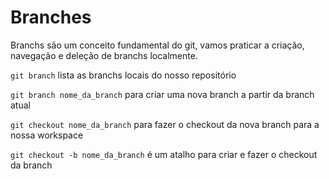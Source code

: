 # Branches

Branchs são um conceito fundamental do git, vamos praticar a criação, navegação e deleção de branchs localmente.

`git branch` lista as branchs locais do nosso repositório

`git branch nome_da_branch` para criar uma nova branch a partir da branch atual

`git checkout nome_da_branch` para fazer o checkout da nova branch para a nossa workspace

`git checkout -b nome_da_branch` é um atalho para criar e fazer o checkout da branch
